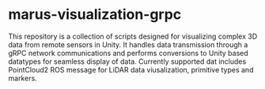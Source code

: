 # marus-visualization-grpc

This repository is a collection of scripts designed for visualizing complex 3D data from remote sensors in Unity. It handles data transmission through a gRPC network communications and performs conversions to Unity based datatypes for seamless display of data. Currently supported dat includes PointCloud2 ROS message for LiDAR data viusalization, primitive types and markers.

